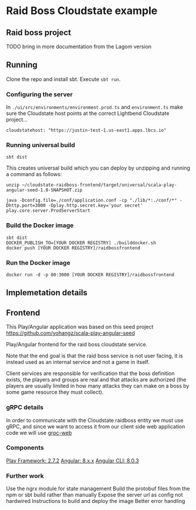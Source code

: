 # Raid Boss Cloudstate example

## Raid boss project

TODO bring in more documentation from the Lagom version

## Running

Clone the repo and install sbt.
Execute `sbt run`.

### Configuring the server

In `./ui/src/environments/environment.prod.ts` and `environment.ts` make sure the Cloudstate host points at the correct Lightbend Cloudstate project...

`cloudstatehost: "https://justin-test-1.us-east1.apps.lbcs.io"`

### Running universal build

```
sbt dist
```

This creates universal build which you can deploy by unzipping and running a command as follows:

```
unzip ~/cloudstate-raidboss-frontend/target/universal/scala-play-angular-seed-1.0-SNAPSHOT.zip

java -Dconfig.file=./conf/application.conf -cp "./lib/*:./conf/*" -Dhttp.port=3000 -Dplay.http.secret.key='your secret' play.core.server.ProdServerStart
```

### Build the Docker image

```
sbt dist
DOCKER_PUBLISH_TO=[YOUR DOCKER REGISTRY] ./builddocker.sh
docker push [YOUR DOCKER REGISTRY]/raidbossfrontend
```

### Run the Docker image

`docker run -d -p 80:3000 [YOUR DOCKER REGISTRY]/raidbossfrontend`

## Implemetation details

## Frontend

This Play/Angular application was based on this seed project https://github.com/yohangz/scala-play-angular-seed

Play/Angular frontend for the raid boss cloudstate service.

Note that the end goal is that the raid boss service is not user facing, it is instead used as an internal service and not a game in itself.

Client services are responsible for verification that the boss definition exists, the players and groups are real and that attacks are authorized (the players are usually limited in how many attacks they can make on a boss by some game resource they must collect).

### gRPC details

In order to communicate with the Cloudstate raidboss entity we must use gRPC, and since we want to access it from our client side web application code we will use [grpc-web](https://github.com/grpc/grpc-web)

### Components

[Play Framework: 2.7.2](https://www.playframework.com/documentation/2.7.x/Home)
[Angular: 8.x.x](https://angular.io/)
[Angular CLI: 8.0.3](https://cli.angular.io/)

### Further work

Use the ngrx module for state management
Build the protobuf files from the npm or sbt build rather than manually
Expose the server url as config not hardwired
Instructions to build and deploy the image
Better error handling
